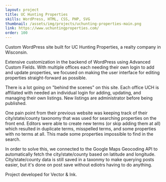 ```yaml
---
layout: project
title: UC Hunting Properties
skills: WordPress, HTML, CSS, PHP, SVG
thumbnail: /assets/img/projects/uchunting-properties-main.png
link: https://www.uchuntingproperties.com/
order: 100
---
```


Custom WordPress site built for UC Hunting Properties, a realty company in Wisconsin.

Extensive customization in the backend of WordPress using Advanced Custom Fields. With multiple offices each needing their own login to add and update properties, we focused on making the user interface for editing properties straight-forward as possible.

There is a lot going on "behind the scenes" on this site. Each office UCH is affiliated with needed an individual login for adding, updating, and managing their own listings. New listings are administrator before being published.

One pain point from their previous website was keeping track of their city/state/county taxonomy that was used for searching properties on the front end. Editors were able to create new terms (or skip adding them at all) which resulted in duplicate terms, misspelled terms, and some properties with no terms at all. This made some properties impossible to find in the search.

In order to solve this, we connected to the Google Maps Geocoding API to automatically fetch the city/state/county based on latitude and longitude. City/state/county data is still saved in a taxonmy to make querying posts easier, but it's done on post save without ediotrs having to do anything.

Project developed for Vector & Ink.
